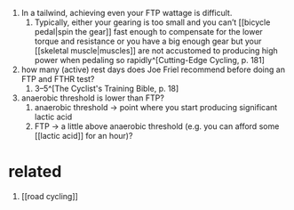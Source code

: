 1. In a tailwind, achieving even your FTP wattage is difficult.
	1. Typically, either your gearing is too small and you can’t [[bicycle pedal|spin the gear]] fast enough to compensate for the lower torque and resistance or you have a big enough gear but your [[skeletal muscle|muscles]] are not accustomed to producing high power when pedaling so rapidly^[Cutting-Edge Cycling, p. 181]
2. how many (active) rest days does Joe Friel recommend before doing an FTP and FTHR test?
	1. 3–5^[The Cyclist's Training Bible, p. 18]
3. anaerobic threshold is lower than FTP?
	1. anaerobic threshold → point where you start producing significant lactic acid
	2. FTP → a little above anaerobic threshold (e.g. you can afford some [[lactic acid]] for an hour)?

# related
1. [[road cycling]]